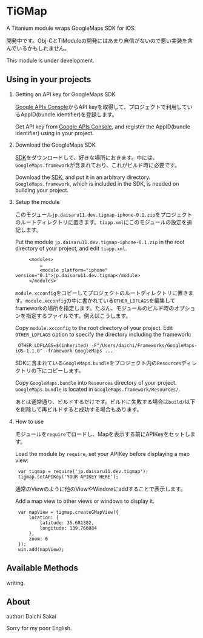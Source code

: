 # TiGMap #

A Titanium module wraps GoogleMaps SDK for iOS.


開発中です。Obj-CとTiModuleの開発にはあまり自信がないので悪い実装を含んでいるかもしれません。

This module is under development.


## Using in your projects ##


1. Getting an API key for GoogleMaps SDK
	
	[Google APIs Console](https://code.google.com/apis/console/)からAPI keyを取得して、プロジェクトで利用しているAppID(bundle identifier)を登録します。

	Get API key from [Google APIs Console](https://code.google.com/apis/console/), and register the AppID(bundle identifier) using in your project.


2. Download the GoogleMaps SDK

	[SDK](https://developers.google.com/maps/documentation/ios/start?hl=ja)をダウンロードして、好きな場所におきます。中には、`GoogleMaps.framework`が含まれており、これがビルド時に必要です。
	
	Download the [SDK](https://developers.google.com/maps/documentation/ios/start?hl=ja), and put it in an arbitrary directory. `GoogleMaps.framework`, which is included in the SDK, is needed on building your project. 
	
	
3. Setup the module

	このモジュール`jp.daisaru11.dev.tigmap-iphone-0.1.zip`をプロジェクトのルートディレクトリに置きます。`tiapp.xml`にこのモジュールの設定を追記します。
	
	Put the module `jp.daisaru11.dev.tigmap-iphone-0.1.zip` in the root directory of your project, and edit `tiapp.xml`.
	
			<modules>
				…
				<module platform="iphone" version="0.1">jp.daisaru11.dev.tigmap</module>
			</modules>


	`module.xcconfig`をコピーしてプロジェクトのルートディレクトリに置きます。`module.xcconfig`の中に書かれている`OTHER_LDFLAGS`を編集してframeworkの場所を指定します。たぶん、モジュールのビルド時のオプションを指定するファイルです。例えばこうします。
	
	Copy `module.xcconfig` to the root directory of your project. Edit `OTHER_LDFLAGS` option to specify the directory including the framework: 
	
		OTHER_LDFLAGS=$(inherited) -F"/Users/daichi/Frameworks/GoogleMaps-iOS-1.1.0" -framework GoogleMaps ...
	
	SDKに含まれている`GoogleMaps.bundle`をプロジェクト内の`Resources`ディレクトリの下にコピーします。
		 
	Copy `GoogleMaps.bundle` into `Resources` directory of your project. `GoogleMaps.bundle` is located in `GoogleMaps.framework/Resources/`.
	
	あとは通常通り、ビルドするだけです。ビルドに失敗する場合は`build/`以下を削除して再ビルドすると成功する場合もあります。
	
	
4. How to use

	モジュールを`require`でロードし、Mapを表示する前にAPIKeyをセットします。
	
	Load the module by `require`, set your APIKey before displaying a map view:
	
		var tigmap = require('jp.daisaru11.dev.tigmap');
		tigmap.setAPIKey('YOUR APIKEY HERE');
		
	通常のViewのように他のViewやWindowにaddすることで表示します。
	
	Add a map view to other views or windows to display it.
	
		var mapView = tigmap.createGMapView({
        	location: {
            	latitude: 35.681382,
               	longitude: 139.766084
        	},
        	zoom: 6
        });
        win.add(mapView);
        

## Available Methods ##

writing.

## About ##

author: Daichi Sakai   
   
Sorry for my poor English.
